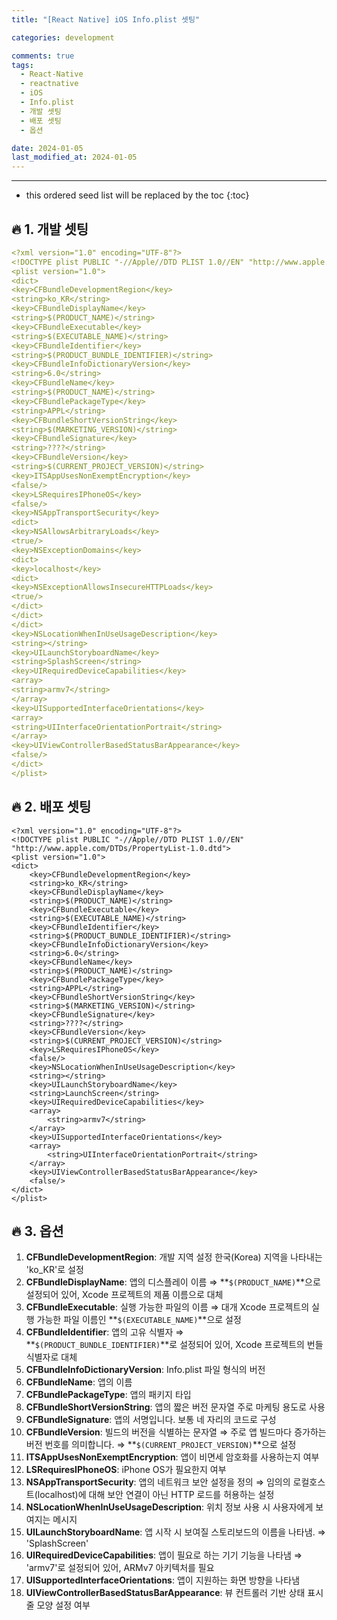 ```yaml
---
title: "[React Native] iOS Info.plist 셋팅"

categories: development

comments: true
tags:
  - React-Native
  - reactnative
  - iOS
  - Info.plist
  - 개발 셋팅
  - 배포 셋팅
  - 옵션

date: 2024-01-05
last_modified_at: 2024-01-05
---
```


---

<!-- prettier-ignore -->
* this ordered seed list will be replaced by the toc 
{:toc}

## **🔥 1. 개발 셋팅**

```yaml
<?xml version="1.0" encoding="UTF-8"?>
<!DOCTYPE plist PUBLIC "-//Apple//DTD PLIST 1.0//EN" "http://www.apple.com/DTDs/PropertyList-1.0.dtd">
<plist version="1.0">
<dict>
<key>CFBundleDevelopmentRegion</key>
<string>ko_KR</string>
<key>CFBundleDisplayName</key>
<string>$(PRODUCT_NAME)</string>
<key>CFBundleExecutable</key>
<string>$(EXECUTABLE_NAME)</string>
<key>CFBundleIdentifier</key>
<string>$(PRODUCT_BUNDLE_IDENTIFIER)</string>
<key>CFBundleInfoDictionaryVersion</key>
<string>6.0</string>
<key>CFBundleName</key>
<string>$(PRODUCT_NAME)</string>
<key>CFBundlePackageType</key>
<string>APPL</string>
<key>CFBundleShortVersionString</key>
<string>$(MARKETING_VERSION)</string>
<key>CFBundleSignature</key>
<string>????</string>
<key>CFBundleVersion</key>
<string>$(CURRENT_PROJECT_VERSION)</string>
<key>ITSAppUsesNonExemptEncryption</key>
<false/>
<key>LSRequiresIPhoneOS</key>
<false/>
<key>NSAppTransportSecurity</key>
<dict>
<key>NSAllowsArbitraryLoads</key>
<true/>
<key>NSExceptionDomains</key>
<dict>
<key>localhost</key>
<dict>
<key>NSExceptionAllowsInsecureHTTPLoads</key>
<true/>
</dict>
</dict>
</dict>
<key>NSLocationWhenInUseUsageDescription</key>
<string></string>
<key>UILaunchStoryboardName</key>
<string>SplashScreen</string>
<key>UIRequiredDeviceCapabilities</key>
<array>
<string>armv7</string>
</array>
<key>UISupportedInterfaceOrientations</key>
<array>
<string>UIInterfaceOrientationPortrait</string>
</array>
<key>UIViewControllerBasedStatusBarAppearance</key>
<false/>
</dict>
</plist>
```

## **🔥 2. 배포 셋팅**

```
<?xml version="1.0" encoding="UTF-8"?>
<!DOCTYPE plist PUBLIC "-//Apple//DTD PLIST 1.0//EN" "http://www.apple.com/DTDs/PropertyList-1.0.dtd">
<plist version="1.0">
<dict>
	<key>CFBundleDevelopmentRegion</key>
	<string>ko_KR</string>
	<key>CFBundleDisplayName</key>
	<string>$(PRODUCT_NAME)</string>
	<key>CFBundleExecutable</key>
	<string>$(EXECUTABLE_NAME)</string>
	<key>CFBundleIdentifier</key>
	<string>$(PRODUCT_BUNDLE_IDENTIFIER)</string>
	<key>CFBundleInfoDictionaryVersion</key>
	<string>6.0</string>
	<key>CFBundleName</key>
	<string>$(PRODUCT_NAME)</string>
	<key>CFBundlePackageType</key>
	<string>APPL</string>
	<key>CFBundleShortVersionString</key>
	<string>$(MARKETING_VERSION)</string>
	<key>CFBundleSignature</key>
	<string>????</string>
	<key>CFBundleVersion</key>
	<string>$(CURRENT_PROJECT_VERSION)</string>
	<key>LSRequiresIPhoneOS</key>
	<false/>
	<key>NSLocationWhenInUseUsageDescription</key>
	<string></string>
	<key>UILaunchStoryboardName</key>
	<string>LaunchScreen</string>
	<key>UIRequiredDeviceCapabilities</key>
	<array>
		<string>armv7</string>
	</array>
	<key>UISupportedInterfaceOrientations</key>
	<array>
		<string>UIInterfaceOrientationPortrait</string>
	</array>
	<key>UIViewControllerBasedStatusBarAppearance</key>
	<false/>
</dict>
</plist>
```

## **🔥 3. 옵션**

1. **CFBundleDevelopmentRegion**: 개발 지역 설정 한국(Korea) 지역을 나타내는 'ko_KR'로 설정
2. **CFBundleDisplayName**: 앱의 디스플레이 이름 ⇒ **`$(PRODUCT_NAME)`**으로 설정되어 있어, Xcode 프로젝트의 제품 이름으로 대체
3. **CFBundleExecutable**: 실행 가능한 파일의 이름 ⇒ 대개 Xcode 프로젝트의 실행 가능한 파일 이름인 **`$(EXECUTABLE_NAME)`**으로 설정
4. **CFBundleIdentifier**: 앱의 고유 식별자 ⇒ **`$(PRODUCT_BUNDLE_IDENTIFIER)`**로 설정되어 있어, Xcode 프로젝트의 번들 식별자로 대체
5. **CFBundleInfoDictionaryVersion**: Info.plist 파일 형식의 버전
6. **CFBundleName**: 앱의 이름
7. **CFBundlePackageType**: 앱의 패키지 타입
8. **CFBundleShortVersionString**: 앱의 짧은 버전 문자열 주로 마케팅 용도로 사용
9. **CFBundleSignature**: 앱의 서명입니다. 보통 네 자리의 코드로 구성
10. **CFBundleVersion**: 빌드의 버전을 식별하는 문자열 ⇒ 주로 앱 빌드마다 증가하는 버전 번호를 의미합니다. ⇒ **`$(CURRENT_PROJECT_VERSION)`**으로 설정
11. **ITSAppUsesNonExemptEncryption**: 앱이 비면세 암호화를 사용하는지 여부
12. **LSRequiresIPhoneOS**: iPhone OS가 필요한지 여부
13. **NSAppTransportSecurity**: 앱의 네트워크 보안 설정을 정의 ⇒ 임의의 로컬호스트(localhost)에 대해 보안 연결이 아닌 HTTP 로드를 허용하는 설정
14. **NSLocationWhenInUseUsageDescription**: 위치 정보 사용 시 사용자에게 보여지는 메시지
15. **UILaunchStoryboardName**: 앱 시작 시 보여질 스토리보드의 이름을 나타냄. ⇒ 'SplashScreen'
16. **UIRequiredDeviceCapabilities**: 앱이 필요로 하는 기기 기능을 나타냄 ⇒ 'armv7'로 설정되어 있어, ARMv7 아키텍처를 필요
17. **UISupportedInterfaceOrientations**: 앱이 지원하는 화면 방향을 나타냄
18. **UIViewControllerBasedStatusBarAppearance**: 뷰 컨트롤러 기반 상태 표시줄 모양 설정 여부
